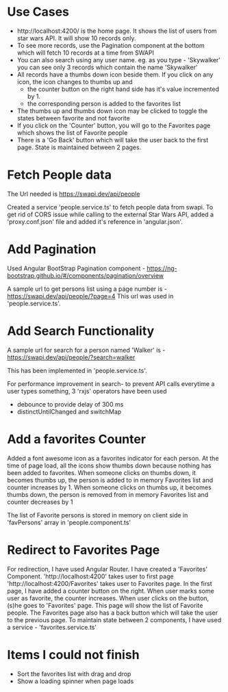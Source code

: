 # Use Cases

* http://localhost:4200/ is the home page. It shows the list of users from star wars API. It will show 10 records only.
* To see more records, use the Pagination component at the bottom which will fetch 10 records at a time from SWAPI
* You can also search using any user name. eg. as you type - 'Skywalker' you can see only 3 records which contain the name 'Skywalker'
* All records have a thumbs down icon beside them. If you click on any icon, the icon changes to thumbs up and 
  - the counter button on the right hand side has it's value incremented by 1.
  - the corresponding person is added to the favorites list
* The thumbs up and thumbs down icon may be clicked to toggle the states between favorite and not favorite
* If you click on the 'Counter' button, you will go to the Favorites page which shows the list of Favorite  people
* There is a 'Go Back' button which will take the user back to the first page. State is maintained between 2 pages.

# Fetch People data

The Url needed is https://swapi.dev/api/people 

Created a service 'people.service.ts' to fetch people data from swapi. To get rid of CORS issue while calling to the external Star Wars API, added  a 'proxy.conf.json' file and added it's reference in 'angular.json'.

# Add Pagination

Used Angular BootStrap Pagination component - https://ng-bootstrap.github.io/#/components/pagination/overview

A sample url to get persons list using a page number is - https://swapi.dev/api/people/?page=4
This url was used in 'people.service.ts'.

# Add Search Functionality

A sample url for search for a person named 'Walker' is - https://swapi.dev/api/people/?search=walker

This has been implemented in 'people.service.ts'.

For performance improvement in search- to prevent API calls everytime a user types something, 
3 'rxjs' operators have been used

- debounce to provide delay of 300 ms
- distinctUntilChanged  and switchMap

# Add a favorites Counter

Added a font awesome icon as a favorites indicator for each person. At the time of page load, all the icons show thumbs down because nothing has been added to favorites.
When someone clicks on thumbs down, it becomes thumbs up, the person is added to in memory Favorites list and counter increases by 1.
When someone clicks on thumbs up, it becomes thumbs down, the person is removed from in memory Favorites list and counter decreases by 1

The list of Favorite persons is stored in memory on client side in 'favPersons' array in 
'people.component.ts'

# Redirect to Favorites Page

For redirection, I have used Angular Router.
I have created a 'Favorites' Component.
'http://localhost:4200' takes user to first page
'http://localhost:4200/Favorites' takes user to Favorites page.
In the first page, I have added a counter button on the right. When user marks some user as favorite, the counter increases. When user clicks on the button, (s)he goes to 'Favorites' page. This page will show the list of Favorite people. The Favorites page also has a back button which will take the user to the previous page.
To maintain state between 2 components, I have used a service - 'favorites.service.ts'

# Items I could not finish

* Sort the favorites list with drag and drop
* Show a loading spinner when page loads


